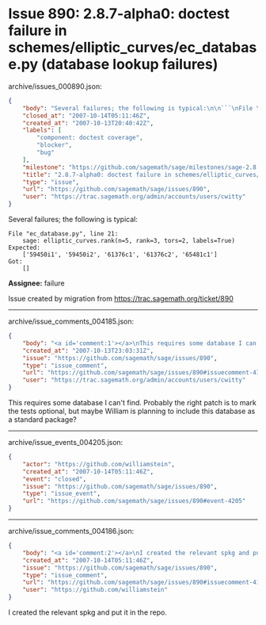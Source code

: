# Issue 890: 2.8.7-alpha0: doctest failure in schemes/elliptic_curves/ec_database.py (database lookup failures)

archive/issues_000890.json:
```json
{
    "body": "Several failures; the following is typical:\n\n```\nFile \"ec_database.py\", line 21:\n    sage: elliptic_curves.rank(n=5, rank=3, tors=2, labels=True)\nExpected:\n    ['59450i1', '59450i2', '61376c1', '61376c2', '65481c1']\nGot:\n    []\n```\n\n**Assignee:** failure\n\nIssue created by migration from https://trac.sagemath.org/ticket/890\n\n",
    "closed_at": "2007-10-14T05:11:46Z",
    "created_at": "2007-10-13T20:40:42Z",
    "labels": [
        "component: doctest coverage",
        "blocker",
        "bug"
    ],
    "milestone": "https://github.com/sagemath/sage/milestones/sage-2.8.7",
    "title": "2.8.7-alpha0: doctest failure in schemes/elliptic_curves/ec_database.py (database lookup failures)",
    "type": "issue",
    "url": "https://github.com/sagemath/sage/issues/890",
    "user": "https://trac.sagemath.org/admin/accounts/users/cwitty"
}
```
Several failures; the following is typical:

```
File "ec_database.py", line 21:
    sage: elliptic_curves.rank(n=5, rank=3, tors=2, labels=True)
Expected:
    ['59450i1', '59450i2', '61376c1', '61376c2', '65481c1']
Got:
    []
```

**Assignee:** failure

Issue created by migration from https://trac.sagemath.org/ticket/890





---

archive/issue_comments_004185.json:
```json
{
    "body": "<a id='comment:1'></a>\nThis requires some database I can't find.  Probably the right patch is to mark the tests optional, but maybe William is planning to include this database as a standard package?",
    "created_at": "2007-10-13T23:03:31Z",
    "issue": "https://github.com/sagemath/sage/issues/890",
    "type": "issue_comment",
    "url": "https://github.com/sagemath/sage/issues/890#issuecomment-4185",
    "user": "https://trac.sagemath.org/admin/accounts/users/cwitty"
}
```

<a id='comment:1'></a>
This requires some database I can't find.  Probably the right patch is to mark the tests optional, but maybe William is planning to include this database as a standard package?



---

archive/issue_events_004205.json:
```json
{
    "actor": "https://github.com/williamstein",
    "created_at": "2007-10-14T05:11:46Z",
    "event": "closed",
    "issue": "https://github.com/sagemath/sage/issues/890",
    "type": "issue_event",
    "url": "https://github.com/sagemath/sage/issues/890#event-4205"
}
```



---

archive/issue_comments_004186.json:
```json
{
    "body": "<a id='comment:2'></a>\nI created the relevant spkg and put it in the repo.",
    "created_at": "2007-10-14T05:11:46Z",
    "issue": "https://github.com/sagemath/sage/issues/890",
    "type": "issue_comment",
    "url": "https://github.com/sagemath/sage/issues/890#issuecomment-4186",
    "user": "https://github.com/williamstein"
}
```

<a id='comment:2'></a>
I created the relevant spkg and put it in the repo.
